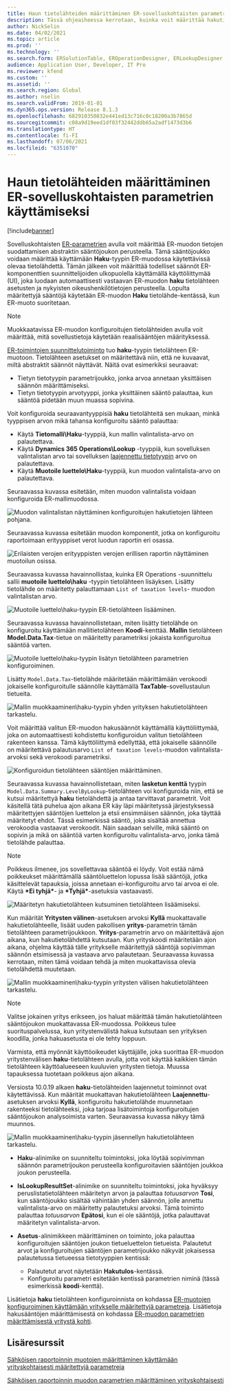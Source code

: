 ```yaml
---
title: Haun tietolähteiden määrittäminen ER-sovelluskohtaisten parametrien käyttämiseksi
description: Tässä ohjeaiheessa kerrotaan, kuinka voit määrittää hakutietolähteet sähköisen raportoinnin (ER) muodoissa käyttämään ER-sovelluskohtaisia parametreja.
author: NickSelin
ms.date: 04/02/2021
ms.topic: article
ms.prod: ''
ms.technology: ''
ms.search.form: ERSolutionTable, EROperationDesigner, ERLookupDesigner, ERComponentLookupStructureEditing
audience: Application User, Developer, IT Pro
ms.reviewer: kfend
ms.custom: ''
ms.assetid: ''
ms.search.region: Global
ms.author: nselin
ms.search.validFrom: 2019-01-01
ms.dyn365.ops.version: Release 8.1.3
ms.openlocfilehash: 682910350832e441ed13c716c0c18200a3b7865d
ms.sourcegitcommit: c08a9d19eed1df03f32442ddb65a2adf1473d3b6
ms.translationtype: HT
ms.contentlocale: fi-FI
ms.lasthandoff: 07/06/2021
ms.locfileid: "6351070"
---
```

# <a name="configure-lookup-data-sources-to-use-er-application-specific-parameters"></a>Haun tietolähteiden määrittäminen ER-sovelluskohtaisten parametrien käyttämiseksi 

[!include[banner](../includes/banner.md)]

Sovelluskohtaisten [ER-parametrien](general-electronic-reporting.md) avulla voit määrittää ER-muodon tietojen suodattamisen abstraktin sääntöjoukon perusteella. Tämä sääntöjoukko voidaan määrittää käyttämään **Haku**-tyypin ER-muodossa käytettävissä olevaa tietolähdettä. Tämän jälkeen voit määrittää todelliset säännöt ER-komponenttien suunnittelijoiden ulkopuolella käyttämällä käyttöliittymää (UI), joka luodaan automaattisesti vastaavan ER-muodon **haku** tietolähteen asetusten ja nykyisten oikeushenkilötietojen perusteella. Lopulta määritettyjä sääntöjä käytetään ER-muodon **Haku** tietolähde-kentässä, kun ER-muoto suoritetaan.

> [!NOTE]
> Muokkaatavissa ER-muodon konfiguroitujen tietolähteiden avulla voit määrittää, mitä sovellustietoja käytetään reaalisääntöjen määrityksessä.

[ER-toimintojen suunnittelutoiminto](general-electronic-reporting.md#building-a-format-that-uses-a-data-model-as-a-base) tuo **haku**-tyypin tietolähteen ER-muotoon. Tietolähteen asetukset on määritettävä niin, että ne kuvaavat, miltä abstraktit säännöt näyttävät. Näitä ovat esimerkiksi seuraavat:

   - Tietyn tietotyypin parametrijoukko, jonka arvoa annetaan yksittäisen säännön määrittämiseksi.
   - Tietyn tietotyypin arvotyyppi, jonka yksittäinen sääntö palauttaa, kun sääntöä pidetään muun muassa sopivina.

Voit konfiguroida seuraavantyyppisiä **haku** tietolähteitä sen mukaan, minkä tyyppisen arvon mikä tahansa konfiguroitu sääntö palauttaa:

   - Käytä **Tietomalli\Haku**-tyyppiä, kun mallin valintalista-arvo on palautettava.
   - Käytä **Dynamics 365 Operations\Lookup** -tyyppiä, kun sovelluksen valintalistan arvo tai sovelluksen [laajennettu tietotyypin](../extensibility/extensible-edts.md) arvo on palautettava.
   - Käytä **Muotoile luettelo\Haku**-tyyppiä, kun muodon valintalista-arvo on palautettava.

Seuraavassa kuvassa esitetään, miten muodon valintalista voidaan konfiguroida ER-mallimuodossa.

   ![Muodon valintalistan näyttäminen konfiguroitujen hakutietojen lähteen pohjana.](./media/er-lookup-data-sources-img1.gif)

Seuraavassa kuvassa esitetään muodon komponentit, jotka on konfiguroitu raportoimaan erityyppiset verot luodun raportin eri osassa.

   ![Erilaisten verojen erityyppisten verojen erillisen raportin näyttäminen muotoilun osissa.](./media/er-lookup-data-sources-img2.png)

Seuraavassa kuvassa havainnollistaa, kuinka ER Operations -suunnittelu sallii **muotoile luettelo\haku** -tyypin tietolähteen lisäyksen.  Lisätty tietolähde on määritetty palauttamaan `List of taxation levels`- muodon valintalistan arvo.

   ![Muotoile luettelo\haku-tyypin ER-tietolähteen lisääminen.](./media/er-lookup-data-sources-img3.gif)

Seuraavassa kuvassa havainnollistetaan, miten lisätty tietolähde on konfiguroitu käyttämään mallitietolähteen **Koodi**-kenttää. **Mallin** tietolähteen **Model.Data.Tax**-tietue on määritetty parametriksi jokaista konfiguroitua sääntöä varten.

![Muotoile luettelo\haku-tyypin lisätyn tietolähteen parametrien konfiguroiminen.](./media/er-lookup-data-sources-img4.gif)

Lisätty `Model.Data.Tax`-tietolähde määritetään määrittämään verokoodi jokaiselle konfiguroitulle säännölle käyttämällä **TaxTable**-sovellustaulun tietueita.

   ![Mallin muokkaaminen\haku-tyypin yhden yrityksen hakutietolähteen tarkastelu.](./media/er-lookup-data-sources-img5.gif)

Voit määrittää valitun ER-muodon hakusäännöt käyttämällä käyttöliittymää, joka on automaattisesti kohdistettu konfiguroidun valitun tietolähteen rakenteen kanssa. Tämä käyttöliittymä edellyttää, että jokaiselle säännölle on määritettävä palautusarvo `List of taxation levels`-muodon valintalista-arvoksi sekä verokoodi parametriksi.

   ![Konfiguroidun tietolähteen sääntöjen määrittäminen.](./media/er-lookup-data-sources-img6.gif)

Seuraavassa kuvassa havainnollistetaan, miten **lasketun kenttä** tyypin `Model.Data.Summary.LevelByLookup`-tietolähteen voi konfiguroida niin, että se kutsui määritettyä **haku** tietolähdettä ja antaa tarvittavat parametrit. Voit käsitellä tätä puhelua ajon aikana ER käy läpi määritetyssä järjestyksessä määritettyjen sääntöjen luettelon ja etsii ensimmäisen säännön, joka täyttää määritetyt ehdot. Tässä esimerkissä sääntö, joka sisältää annettua verokoodia vastaavat verokoodit. Näin saadaan selville, mikä sääntö on sopivin ja mikä on sääntöä varten konfiguroitu valintalista-arvo, jonka tämä tietolähde palauttaa.

> [!NOTE]
> Poikkeus ilmenee, jos sovellettavaa sääntöä ei löydy. Voit estää nämä poikkeukset määrittämällä sääntöluettelon lopussa lisää sääntöjä, jotka käsittelevät tapauksia, joissa annetaan ei-konfiguroitu arvo tai arvoa ei ole. Käytä **\*Ei tyhjä\***- ja **\*Tyhjä\***-asetuksia vastaavasti.  
>
> ![Määritetyn hakutietolähteen kutsuminen tietolähteen lisäämiseksi.](./media/er-lookup-data-sources-img7.png)

Kun määrität **Yritysten välinen**-asetuksen arvoksi **Kyllä** muokattavalle hakutietolähteelle, lisäät uuden pakollisen **yritys**-parametrin tämän tietolähteen parametrijoukkoon. **Yritys**-parametrin arvo on määritettävä ajon aikana, kun hakutietolähdettä kutsutaan. Kun yrityskoodi määritetään ajon aikana, ohjelma käyttää tälle yritykselle määritettyjä sääntöjä sopivimman säännön etsimisessä ja vastaava arvo palautetaan. Seuraavassa kuvassa kerrotaan, miten tämä voidaan tehdä ja miten muokattavissa olevia tietolähdettä muutetaan.

   ![Mallin muokkaaminen\haku-tyypin yritysten välisen hakutietolähteen tarkastelu.](./media/er-lookup-data-sources-img8.gif)

> [!NOTE]
> Valitse jokainen yritys erikseen, jos haluat määrittää tämän hakutietolähteen sääntöjoukon muokattavassa ER-muodossa. Poikkeus tulee suorituspalvelussa, kun yritystenvälistä hakua kutsutaan sen yrityksen koodilla, jonka hakuasetusta ei ole tehty loppuun.
>
> Varmista, että myönnät käyttöoikeudet käyttäjälle, joka suorittaa ER-muodon yritystenvälisen **haku**-tietolähteen avulla, jotta voit käyttää kaikkien tämän tietolähteen käyttöalueeseen kuuluvien yritysten tietoja. Muussa tapauksessa tuotetaan poikkeus ajon aikana.

Versiosta 10.0.19 alkaen **haku**-tietolähteiden laajennetut toiminnot ovat käytettävissä. Kun määrität muokattavan hakutietolähteen **Laajennettu**-asetuksen arvoksi **Kyllä**, konfiguroitu hakutietolähde muunnetaan rakenteeksi tietolähteeksi, joka tarjoaa lisätoimintoja konfiguroitujen sääntöjoukon analysoimista varten. Seuraavassa kuvassa näkyy tämä muunnos.

   ![Mallin muokkaaminen\haku-tyypin jäsennellyn hakutietolähteen tarkastelu.](./media/er-lookup-data-sources-img9.gif)

- **Haku**-alinimike on suunniteltu toimintoksi, joka löytää sopivimman säännön parametrijoukon perusteella konfiguroitavien sääntöjen joukkoa joukon perusteella.
- **IsLookupResultSet**-alinimike on suunniteltu toimintoksi, joka hyväksyy peruslistatietolähteen määritetyn arvon ja palauttaa *totuusarvon* **Tosi**, kun sääntöjoukko sisältää vähintään yhden säännön, jolle annettu valintalista-arvo on määritetty palautetuksi arvoksi. Tämä toiminto palauttaa *totuusarvon* **Epätosi**, kun ei ole sääntöjä, jotka palauttavat määritetyn valintalista-arvon.
- **Asetus**-alinimikkeen määrittäminen on toiminto, joka palauttaa konfiguroitujen sääntöjen joukon tietueluettelon tietueista. Palautetut arvot ja konfiguroitujen sääntöjen parametrijoukko näkyvät jokaisessa palautetussa tietueessa tietotyyppien kentissä:

    - Palautetut arvot näytetään **Hakutulos**-kentässä.
    - Konfiguroitu parametri esitetään kentissä parametrien niminä (tässä esimerkissä **koodi**-kenttä).

Lisätietoja **haku** tietolähteen konfiguroinnista on kohdassa [ER-muotojen konfiguroiminen käyttämään yritykselle määritettyjä parametreja](er-app-specific-parameters-configure-format.md). Lisätietoja hakusääntöjen määrittämisestä on kohdassa [ER-muodon parametrien määrittämisestä yritystä kohti](er-app-specific-parameters-set-up.md).

## <a name="additional-resources"></a>Lisäresurssit

[Sähköisen raportoinnin muotojen määrittäminen käyttämään yrityskohtaisesti määritettyjä parametreja](er-app-specific-parameters-configure-format.md)

[Sähköisen raportoinnin muodon parametrien määrittäminen yrityskohtaisesti](er-app-specific-parameters-set-up.md)
